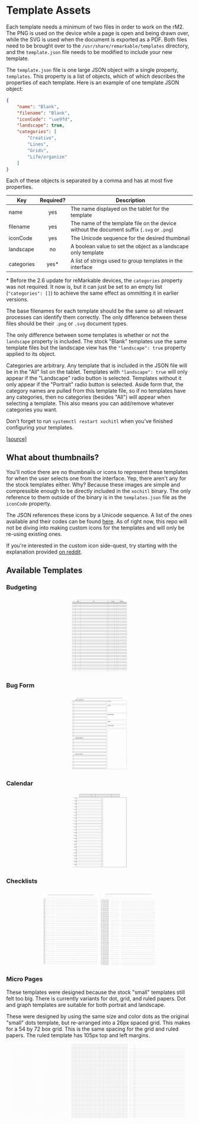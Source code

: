 # Template Assets

Each template needs a minimum of two files in order to work on the rM2. The PNG is used on the device while a page is open and being drawn over, while the SVG is used when the document is exported as a PDF. Both files need to be brought over to the `/usr/share/remarkable/templates` directory, and the `template.json` file needs to be modified to include your new template.

The `template.json` file is one large JSON object with a single property, `templates`. This property is a list of objects, which of which describes the properties of each template. Here is an example of one template JSON object:

```json
{
    "name": "Blank",
    "filename": "Blank",
    "iconCode": "\ue9fd",
    "landscape": true,
    "categories": [
        "Creative",
        "Lines",
        "Grids",
        "Life/organize"
    ]
}
```

Each of these objects is separated by a comma and has at most five properties.

| Key | Required? | Description |
|-----|:---------:|-------------|
| name | yes | The name displayed on the tablet for the template|
| filename | yes | The name of the template file on the device without the document suffix (`.svg` or `.png`) |
| iconCode | yes | The Unicode sequence for the desired thumbnail |
| landscape | no | A boolean value to set the object as a landscape only template |
| categories | yes\* | A list of strings used to group templates in the interface |

\* Before the 2.6 update for reMarkable devices, the `categories` property was not required. It now is, but it can just be set to an empty list (`"categories": []`) to achieve the same effect as ommitting it in earlier versions.

The base filenames for each template should be the same so all relevant processes can identify them correctly. The only difference between these files should be their `.png` or `.svg` document types.

The only difference between some templates is whether or not the `landscape` property is included. The stock "Blank" templates use the same template files but the landscape view has the `"landscape": true` property applied to its object.

Categories are arbitrary. Any template that is included in the JSON file will be in the "All" list on the tablet. Templates with `"landscape": true` will only appear if the "Landscape" radio button is selected. Templates without it only appear if the "Portrait" radio button is selected. Aside form that, the category names are pulled from this template file, so if no templates have any categories, then no categories (besides "All") will appear when selecting a template. This also means you can add/remove whatever categories you want.

Don't forget to run `systemctl restart xochitl` when you've finished configuring your templates.

[[source]](https://remarkablewiki.com/tips/templates)

## What about thumbnails?

You'll notice there are no thumbnails or icons to represent these templates for when the user selects one from the interface. Yep, there aren't any for the stock templates either. Why? Because these images are simple and compressible enough to be directly included in the `xochitl` binary. The only reference to them outside of the binary is in the `templates.json` file as the `iconCode` property.

The JSON references these icons by a Unicode sequence. A list of the ones available and their codes can be found [here](https://remarkablewiki.com/tips/templates). As of right now, this repo will not be diving into making custom icons for the templates and will only be re-using existing ones.

If you're interested in the custom icon side-quest, try starting with the explanation provided [on reddit](https://www.reddit.com/r/RemarkableTablet/comments/kb8eai/custom_template_icons/gffdisx?utm_source=share&utm_medium=web2x&context=3).

## Available Templates

### Budgeting

<p align="middle">
   <img src="https://github.com/DanielRunningen/rM2Mods/blob/main/assests/templates/budgeting.png" width="30%" />
</p>

### Bug Form

<p align="middle">
   <img src="https://github.com/DanielRunningen/rM2Mods/blob/main/assests/templates/bugForm.png" width="30%" />
</p>

### Calendar

<p align="middle">
   <img src="https://github.com/DanielRunningen/rM2Mods/blob/main/assests/templates/calendar_day.png" width="30%" />
</p>

### Checklists

<p align="middle">
   <img src="https://github.com/DanielRunningen/rM2Mods/blob/main/assests/templates/checklist_1box3line_portrait.png" width="30%" />
   <img src="https://github.com/DanielRunningen/rM2Mods/blob/main/assests/templates/checklist_4box3line_portrait.png" width="30%" />
</p>

### Micro Pages

These templates were designed because the stock "small" templates still felt too big. There is currently variants for dot, grid, and ruled papers. Dot and graph templates are suitable for both portrait and landscape.

These were designed by using the same size and color dots as the original "small" dots template, but re-arranged into a 26px spaced grid. This makes for a 54 by 72 box grid. This is the same spacing for the grid and ruled papers. The ruled template has 105px top and left margins.

<p align="middle">
   <img src="https://github.com/DanielRunningen/rM2Mods/blob/main/assests/templates/dots_micro.png" width="30%" />
   <img src="https://github.com/DanielRunningen/rM2Mods/blob/main/assests/templates/grid_micro.png" width="30%" />
   <img src="https://github.com/DanielRunningen/rM2Mods/blob/main/assests/templates/ruled_micro.png" width="30%" />
</p>
